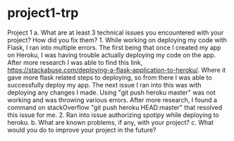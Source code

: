 # project1-trp
Project 1
a. What are at least 3 technical issues you encountered with your project? How did you fix them?
    1. While working on deploying my code with Flask, I ran into multiple errors. The first being that once I created my app on Heroku, I was having trouble actually deploying my code on the app. After more research I was able to find
    this link, https://stackabuse.com/deploying-a-flask-application-to-heroku/. Where it gave more flask related steps to deploying, so from there I was able to successfully deploy my app.
    The next issue I ran into this was with deploying any changes I made. Using "git push heroku master" was not working and was throwing various errors. After more research, I found a command on stackOverflow "git push heroku HEAD:master"
    that resolved this issue for me.
    2. Ran into issue authorizing spotipy while deploying to heroku.
b. What are known problems, if any, with your project? 
c. What would you do to improve your project in the future? 
